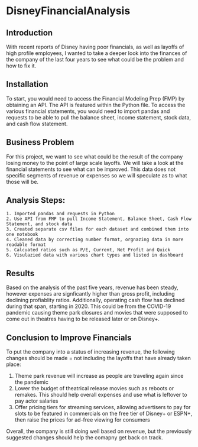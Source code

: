 # DisneyFinancialAnalysis

## Introduction 
With recent reports of Disney having poor financials, as well as layoffs of high profile employees, I wanted to take a deeper look into the finances of the company of the last four years to see what could be the problem and how to fix it.

## Installation
To start, you would need to access the Financial Modeling Prep (FMP) by obtaining an API. The API is featured within the Python file. To access the various financial statements, you would need to import pandas and requests to be able to pull the balance sheet, income statement, stock data, and cash flow statement.

## Business Problem
For this project, we want to see what could be the result of the company losing money to the point of large scale layoffs. We will take a look at the financial statements to see what can be improved. This data does not specific segments of revenue or expenses so we will speculate as to what those will be.

## Analysis Steps:
    1. Imported pandas and requests in Python
    2. Use API from FMP to pull Income Statement, Balance Sheet, Cash Flow Statement, and stock data
    3. Created separate csv files for each dataset and combined them into one notebook
    4. Cleaned data by correcting number format, orgnazing data in more readable format
    5. Calcuated ratios such as P/E, Current, Net Profit and Quick
    6. Visulazied data with various chart types and listed in dashboard
    
## Results
Based on the analysis of the past five years, revenue has been steady, however expenses are signficantly higher than gross profit, including declining profiablity ratios. Additionally, operating cash flow has declined during that span, starting in 2020. This could be from the COVID-19 pandemic causing theme park closures and movies that were supposed to come out in theatres having to be released later or on Disney+. 


## Conclusion to Improve Financials
To put the company into a status of increasing revenue, the following changes should be made = not including the layoffs that have already taken place:

  1. Theme park revenue will increase as people are traveling again since the pandemic
  2. Lower the budget of theatrical release movies such as reboots or remakes. This should help overall expenses and use what is leftover to pay actor salaries
  3. Offer pricing tiers for streaming services, allowing advertisers to pay for slots to be featured in commercials on the free tier of Disney+ or ESPN+, then raise the prices for ad-free viewing for consumers

Overall, the company is still doing well based on revenue, but the previously suggested changes should help the comapny get back on track.
     

